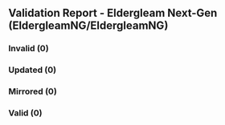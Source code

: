 ## Validation Report - Eldergleam Next-Gen (EldergleamNG/EldergleamNG)


### Invalid (0)
### Updated (0)
### Mirrored (0)
### Valid (0)
